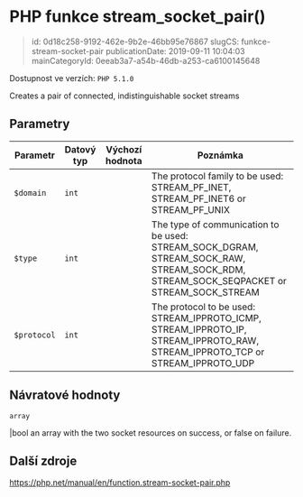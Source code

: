 PHP funkce stream_socket_pair()
================================

> id: 0d18c258-9192-462e-9b2e-46bb95e76867
> slugCS: funkce-stream-socket-pair
> publicationDate: 2019-09-11 10:04:03
> mainCategoryId: 0eeab3a7-a54b-46db-a253-ca6100145648

Dostupnost ve verzích: `PHP 5.1.0`

Creates a pair of connected, indistinguishable socket streams


Parametry
--------------

| Parametr | Datový typ | Výchozí hodnota | Poznámka |
|-----|-----|-----|-----|
| `$domain` | `int` |  | The protocol family to be used: STREAM_PF_INET, STREAM_PF_INET6 or STREAM_PF_UNIX |
| `$type` | `int` |  | The type of communication to be used: STREAM_SOCK_DGRAM, STREAM_SOCK_RAW, STREAM_SOCK_RDM, STREAM_SOCK_SEQPACKET or STREAM_SOCK_STREAM |
| `$protocol` | `int` |  | The protocol to be used: STREAM_IPPROTO_ICMP, STREAM_IPPROTO_IP, STREAM_IPPROTO_RAW, STREAM_IPPROTO_TCP or STREAM_IPPROTO_UDP |


Návratové hodnoty
----------------

`array`

|bool an array with the two socket resources on success, or
false on failure.

Další zdroje
------------

https://php.net/manual/en/function.stream-socket-pair.php
